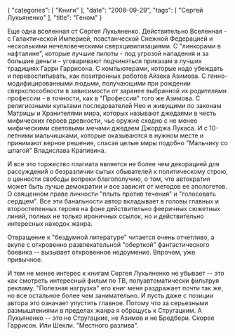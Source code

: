 {
   "categories": [
      "Книги"
   ],
   "date": "2008-09-29",
   "tags": [
      "Сергей Лукьяненко"
   ],
   "title": "Геном"
}

Еще одна вселенная от Сергея Лукьяненко. Действительно Вселенная - с Галактической Империей, повстанческой Снежной Федерацией и несколькими нечеловеческими сверхцивилизациями. С "линкорами в нафталине", которые лучшие пилоты - под угрозой нападения и за большие деньги - уговаривают подчиняться приказам в лучших традициях Гарри Гаррисона. С компьютерами, которые надо убеждать и перевоспитывать, как позитронных роботов Айзека Азимова. С генно-модифицированными людьми, получающими при рождении сверхспособности в зависимости от заранее выбранной их родителями профессии - в точности, как в "Профессии" того же Азимова. С религиозными культами последователей Нео и живущими по законам Матрицы и Хранителями мира, которых называют джедаями в честь мифических героев древности, чье оружие сходно с не менее мифическими световыми мечами джедаем Джорджа Лукаса. И с 10-летними мальчишками, которые оказываются в нужном месте и принимают верное решение, спасая целые миры подобно "Мальчику со шпагой" Владислава Крапивина.

И все это торжество плагиата является не более чем декорацией для рассуждений о безразличии сытых обывателей к политическому строю, о ценности свободы вопреки благополучию, о том, что автократия может быть лучше демократии и все зависит от методов ее апологетов. О священном праве личности "плыть против течения" и "голосовать сердцем". Все эти банальности автор вкладывает в головы главных и второстепенных героев на фоне действительно фееричных сюжетных линий, полных не только ироничных ссылок, но и действительно интересных находок жанра.

Отвращение к "бездумной литературе" читается очень отчетливо, а вкупе с откровенно развлекательной "оберткой" фантастического боевика -- вызывает откровенное недоумение. Впрочем, уже привычное.

И тем не менее интерес к книгам Сергея Лукьяненко не убывает -- это как смотреть интересный фильм по ТВ, полуавтоматически фильтруя рекламу. "Полезная нагрузка" его книг меня раздражает почти так же, но все остальное более чем занимательно. И пусть даже с позиции автора это означает упустить главное. Потому что за серьезными размышлениями в пределах жанра я обращусь к Стругацким. А Лукьяненко -- это не Стругацкие, не Азимов и не Бредбери. Скорее Гаррисон. Или Шекли. "Местного разлива".
